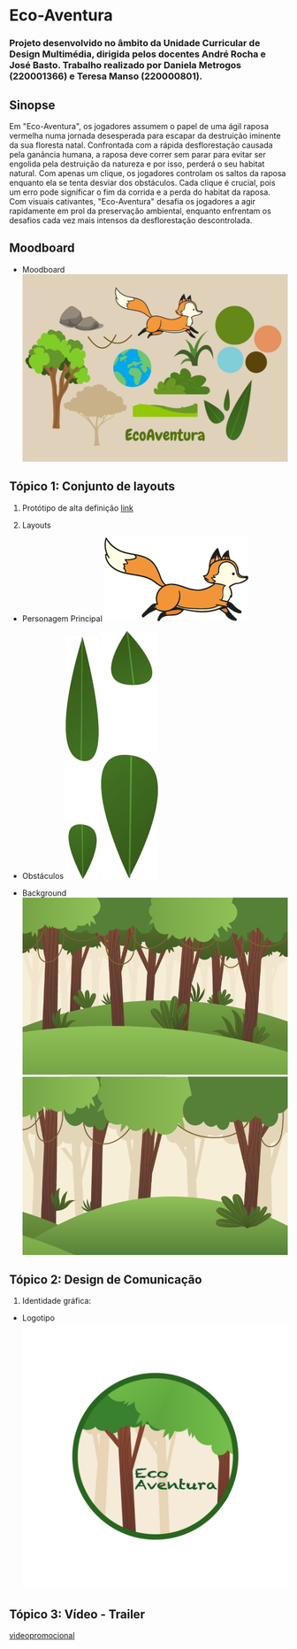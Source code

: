 # Eco-Aventura
### Projeto desenvolvido no âmbito da Unidade Curricular de Design Multimédia, dirigida pelos docentes André Rocha e José Basto. Trabalho realizado por Daniela Metrogos (220001366) e Teresa Manso (220000801).

## Sinopse
Em "Eco-Aventura", os jogadores assumem o papel de uma ágil raposa vermelha numa jornada desesperada para escapar da destruição iminente da sua floresta natal. Confrontada com a rápida desflorestação causada pela ganância humana, a raposa deve correr sem parar para evitar ser engolida pela destruição da natureza e por isso, perderá o seu habitat natural. Com apenas um clique, os jogadores controlam os saltos da raposa enquanto ela se tenta desviar dos obstáculos. Cada clique é crucial, pois um erro pode significar o fim da corrida e a perda do habitat da raposa. Com visuais cativantes, "Eco-Aventura" desafia os jogadores a agir rapidamente em prol da preservação ambiental, enquanto enfrentam os desafios cada vez mais intensos da desflorestação descontrolada.

## Moodboard
- Moodboard
![char](moodboard.jpg)

## Tópico 1: Conjunto de layouts

1. Protótipo de alta definição
[link](https://youtu.be/q6ozkvQXaGU)

3. Layouts 
- Personagem Principal
![char](raposa.png)

- Obstáculos
![obstaculo_folhas](folhas1.png)
![obstaculo_folhas](folhas2.png)

- Background
![background](fundodojogo1.png) 
![background](fundodojogo2.png)


## Tópico 2: Design de Comunicação	

1. Identidade gráfica:
- Logotipo
![logotipo](logo.jpg)

## Tópico 3: Vídeo - Trailer

[videopromocional]([https://youtu.be/g95YfS06CsY](https://youtu.be/dfLRAo9nxYc))
